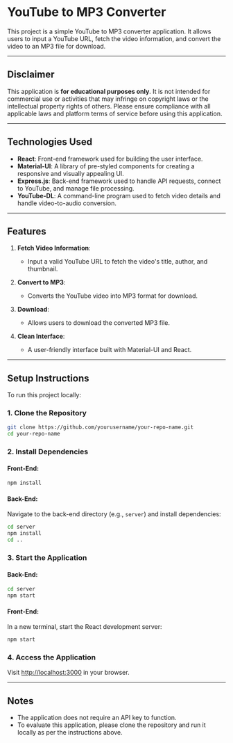 # YouTube to MP3 Converter

This project is a simple YouTube to MP3 converter application. It allows users to input a YouTube URL, fetch the video information, and convert the video to an MP3 file for download.

---

## Disclaimer

This application is **for educational purposes only**. It is not intended for commercial use or activities that may infringe on copyright laws or the intellectual property rights of others. Please ensure compliance with all applicable laws and platform terms of service before using this application.

---

## Technologies Used

- **React**: Front-end framework used for building the user interface.
- **Material-UI**: A library of pre-styled components for creating a responsive and visually appealing UI.
- **Express.js**: Back-end framework used to handle API requests, connect to YouTube, and manage file processing.
- **YouTube-DL**: A command-line program used to fetch video details and handle video-to-audio conversion.

---

## Features

1. **Fetch Video Information**:
   - Input a valid YouTube URL to fetch the video's title, author, and thumbnail.

2. **Convert to MP3**:
   - Converts the YouTube video into MP3 format for download.

3. **Download**:
   - Allows users to download the converted MP3 file.

4. **Clean Interface**:
   - A user-friendly interface built with Material-UI and React.

---

## Setup Instructions

To run this project locally:

### 1. Clone the Repository

```bash
git clone https://github.com/yourusername/your-repo-name.git
cd your-repo-name
```

### 2. Install Dependencies

#### Front-End:
```bash
npm install
```

#### Back-End:
Navigate to the back-end directory (e.g., `server`) and install dependencies:
```bash
cd server
npm install
cd ..
```

### 3. Start the Application

#### Back-End:
```bash
cd server
npm start
```

#### Front-End:
In a new terminal, start the React development server:
```bash
npm start
```

### 4. Access the Application

Visit [http://localhost:3000](http://localhost:3000) in your browser.

---

## Notes

- The application does not require an API key to function.
- To evaluate this application, please clone the repository and run it locally as per the instructions above.

